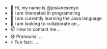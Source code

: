 - 👋 Hi, my name is @josianesenyo
- 👀 I am interested in programming
- 🌱 I am currently learning the Java language
- 💞️ I am looking to collaborate on...
- 📫 How to contact me...
- 😄 Pronouns: ...
- ⚡ Fun fact: ...

<!---
josianesenyo/josianesenyo is a ✨ special ✨ repository because its `README.md` (this file) appears on your GitHub profile.
You can click the Preview link to take a look at your changes.
--->
